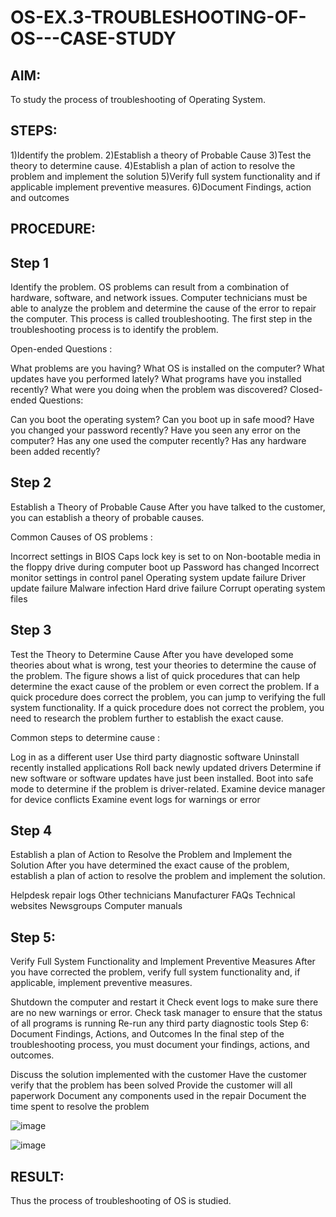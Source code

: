 # OS-EX.3-TROUBLESHOOTING-OF-OS---CASE-STUDY

## AIM:
To study the process of troubleshooting of Operating System.

## STEPS:
1)Identify the problem.
2)Establish a theory of Probable Cause
3)Test the theory to determine cause.
4)Establish a plan of action to resolve the problem and implement the solution
5)Verify full system functionality and if applicable implement preventive measures.
6)Document Findings, action and outcomes

## PROCEDURE:
## Step 1
Identify the problem. OS problems can result from a combination of hardware, software, and network issues. Computer technicians must be able to analyze the problem and determine the cause of the error to repair the computer. This process is called troubleshooting. The first step in the troubleshooting process is to identify the problem.

Open-ended Questions :

What problems are you having?
What OS is installed on the computer?
What updates have you performed lately?
What programs have you installed recently?
What were you doing when the problem was discovered?
Closed-ended Questions:

Can you boot the operating system?
Can you boot up in safe mood?
Have you changed your password recently?
Have you seen any error on the computer?
Has any one used the computer recently?
Has any hardware been added recently?
## Step 2
Establish a Theory of Probable Cause After you have talked to the customer, you can establish a theory of probable causes.

Common Causes of OS problems :

Incorrect settings in BIOS
Caps lock key is set to on
Non-bootable media in the floppy drive during computer boot up
Password has changed
Incorrect monitor settings in control panel
Operating system update failure
Driver update failure
Malware infection
Hard drive failure
Corrupt operating system files
## Step 3
Test the Theory to Determine Cause After you have developed some theories about what is wrong, test your theories to determine the cause of the problem. The figure shows a list of quick procedures that can help determine the exact cause of the problem or even correct the problem. If a quick procedure does correct the problem, you can jump to verifying the full system functionality. If a quick procedure does not correct the problem, you need to research the problem further to establish the exact cause.

Common steps to determine cause :

Log in as a different user
Use third party diagnostic software
Uninstall recently installed applications
Roll back newly updated drivers
Determine if new software or software updates have just been installed.
Boot into safe mode to determine if the problem is driver-related.
Examine device manager for device conflicts
Examine event logs for warnings or error
## Step 4
Establish a plan of Action to Resolve the Problem and Implement the Solution After you have determined the exact cause of the problem, establish a plan of action to resolve the problem and implement the solution.

Helpdesk repair logs
Other technicians
Manufacturer FAQs
Technical websites
Newsgroups
Computer manuals
## Step 5:
Verify Full System Functionality and Implement Preventive Measures After you have corrected the problem, verify full system functionality and, if applicable, implement preventive measures.

Shutdown the computer and restart it
Check event logs to make sure there are no new warnings or error.
Check task manager to ensure that the status of all programs is running
Re-run any third party diagnostic tools
Step 6: Document Findings, Actions, and Outcomes In the final step of the troubleshooting process, you must document your findings, actions, and outcomes.

Discuss the solution implemented with the customer
Have the customer verify that the problem has been solved
Provide the customer will all paperwork
Document any components used in the repair
Document the time spent to resolve the problem

![image](https://github.com/Ramsai1234/OS-EX.3-TROUBLESHOOTING-OF-OS---CASE-STUDY/assets/94269989/70b01822-d9f8-4630-a069-f81460abf934)

![image](https://github.com/Ramsai1234/OS-EX.3-TROUBLESHOOTING-OF-OS---CASE-STUDY/assets/94269989/e2bb6811-e386-4de9-8429-3e583d4fd56c)

## RESULT:
Thus the process of troubleshooting of OS is studied.
